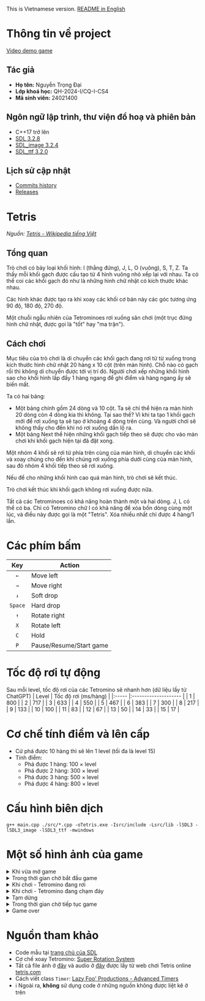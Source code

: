 This is Vietnamese version. [README in English](/README_en.md)

# Thông tin về project
[Video demo game](https://youtu.be/FZnFTIYFcQo)
## Tác giả
- **Họ tên:** Nguyễn Trọng Đại
- **Lớp khoá học:** QH-2024-I/CQ-I-CS4
- **Mã sinh viên:** 24021400

## Ngôn ngữ lập trình, thư viện đồ hoạ và phiên bản
  - C++17 trở lên
  - [SDL 3.2.8](https://github.com/libsdl-org/SDL/releases/tag/release-3.2.8)
  - [SDL_image 3.2.4](https://github.com/libsdl-org/SDL_image/releases/tag/release-3.2.4)
  - [SDL_ttf 3.2.0](https://github.com/libsdl-org/SDL_ttf/releases/tag/release-3.2.0)

## Lịch sử cập nhật
  - [Commits history](https://github.com/brownfox2k6/INT2215-project-Tetris/commits/main/)
  - [Releases](https://github.com/brownfox2k6/INT2215-project-Tetris/releases)
 
# Tetris
_Nguồn: [Tetris - Wikipedia tiếng Việt](https://vi.wikipedia.org/wiki/Tetris)_
## Tổng quan
Trò chơi có bảy loại khối hình: I (thẳng đứng), J, L, O (vuông), S, T, Z. Ta thấy mỗi khối gạch được cấu tạo từ 4 hình vuông nhỏ xếp lại với nhau. Ta có thể coi các khối gạch đó như là những hình chữ nhật có kích thước khác nhau.

Các hình khác được tạo ra khi xoay các khối cơ bản này các góc tương ứng 90 độ, 180 độ, 270 độ.

Một chuỗi ngẫu nhiên của Tetrominoes rơi xuống sân chơi (một trục đứng hình chữ nhật, được gọi là "tốt" hay "ma trận").

## Cách chơi
Mục tiêu của trò chơi là di chuyển các khối gạch đang rơi từ từ xuống trong kích thước hình chữ nhật 20 hàng x 10 cột (trên màn hình). Chỗ nào có gạch rồi thì không di chuyển được tới vị trí đó. Người chơi xếp những khối hình sao cho khối hình lấp đầy 1 hàng ngang để ghi điểm và hàng ngang ấy sẽ biến mất.

Ta có hai bảng:
- Một bảng chính gồm 24 dòng và 10 cột. Ta sẽ chỉ thể hiện ra màn hình 20 dòng còn 4 dòng kia thì không. Tại sao thế? Vì khi ta tạo 1 khối gạch mới để rơi xuống ta sẽ tạo ở khoảng 4 dòng trên cùng. Và người chơi sẽ không thấy cho đến khi nó rơi xuống dần lộ ra.
- Một bảng Next thể hiện những khối gạch tiếp theo sẽ được cho vào màn chơi khi khối gạch hiện tại đã đặt xong.

Một nhóm 4 khối sẽ rơi từ phía trên cùng của màn hình, di chuyển các khối và xoay chúng cho đến khi chúng rơi xuống phía dưới cùng của màn hình, sau đó nhóm 4 khối tiếp theo sẽ rơi xuống.

Nếu để cho những khối hình cao quá màn hình, trò chơi sẽ kết thúc.

Trò chơi kết thúc khi khối gạch không rơi xuống được nữa.

Tất cả các Tetrominoes có khả năng hoàn thành một và hai dòng. J, L có thể có ba. Chỉ có Tetromino chữ I có khả năng để xóa bốn dòng cùng một lúc, và điều này được gọi là một "Tetris". Xóa nhiều nhất chỉ được 4 hàng/1 lần.

# Các phím bấm
|   Key   | Action                  |
|:-------:| ----------------------- |
|   `←`   | Move left               |
|   `→`   | Move right              |
|   `↓`   | Soft drop               |
| `Space` | Hard drop               |
|   `↑`   | Rotate right            |
|   `X`   | Rotate left             |
|   `C`   | Hold                    |
|   `P`   | Pause/Resume/Start game |

# Tốc độ rơi tự động
Sau mỗi level, tốc độ rơi của các Tetromino sẽ nhanh hơn (dữ liệu lấy từ ChatGPT)
| Level | Tốc độ rơi (ms/hàng) |
|:----- |:-------------------- |
| 1     | 800                  |
| 2     | 717                  |
| 3     | 633                  |
| 4     | 550                  |
| 5     | 467                  |
| 6     | 383                  |
| 7     | 300                  |
| 8     | 217                  |
| 9     | 133                  |
| 10    | 100                  |
| 11    | 83                   |
| 12    | 67                   |
| 13    | 50                   |
| 14    | 33                   |
| 15    | 17                   |

# Cơ chế tính điểm và lên cấp
- Cứ phá được 10 hàng thì sẽ lên 1 level (tối đa là level 15)
- Tính điểm:
  - Phá được 1 hàng: 100 × level
  - Phá được 2 hàng: 300 × level
  - Phá được 3 hàng: 500 × level
  - Phá được 4 hàng: 800 × level

# Cấu hình biên dịch
```
g++ main.cpp ./src/*.cpp -oTetris.exe -Isrc/include -Lsrc/lib -lSDL3 -lSDL3_image -lSDL3_ttf -mwindows
```

# Một số hình ảnh của game
<details><summary>Khi vừa mở game</summary>
  
  ![image](https://github.com/user-attachments/assets/8e010ca0-8a9f-4985-aa24-8e55be7b4c7d)
</details>

<details><summary>Trong thời gian chờ bắt đầu game</summary>
  
  ![image](https://github.com/user-attachments/assets/0cad485a-1a9e-439e-9096-b07725e9f47d)
</details>

<details><summary>Khi chơi - Tetromino đang rơi</summary>
  
  ![image](https://github.com/user-attachments/assets/38d74b86-d78f-40e2-b195-5b003a797444)
</details>

<details><summary>Khi chơi - Tetromino đang chạm đáy</summary>
  
  ![image](https://github.com/user-attachments/assets/36343149-505c-41e8-ac2a-413db2816514)
</details>

<details><summary>Tạm dừng</summary>
  
  ![image](https://github.com/user-attachments/assets/ae4ce8af-6a87-45d6-80b8-1e570336f592)
</details>

<details><summary>Trong thời gian chờ tiếp tục game</summary>
  
  ![image](https://github.com/user-attachments/assets/d19a5a33-1e40-45ef-97cd-a7f92927e5ae)
</details>

<details><summary>Game over</summary>
  
  ![image](https://github.com/user-attachments/assets/0f0bc50b-68cf-45dd-a785-f7a40c67b9ff)
</details>

# Nguồn tham khảo
- Code mẫu tại [trang chủ của SDL](https://examples.libsdl.org/SDL3/)
- Cơ chế xoay Tetromino: [Super Rotation System](https://tetris.wiki/Super_Rotation_System)
- Tất cả file ảnh ở [đây](src/images) và audio ở [đây](src/audios) được lấy từ web chơi Tetris online [tetris.com](https://tetris.com/play-tetris/)
- Cách viết class `Timer`: [Lazy Foo' Productions - Advanced Timers](https://lazyfoo.net/tutorials/SDL/23_advanced_timers/index.php)
- ℹ️ Ngoài ra, **không** sử dụng code ở những nguồn không được liệt kê ở trên
